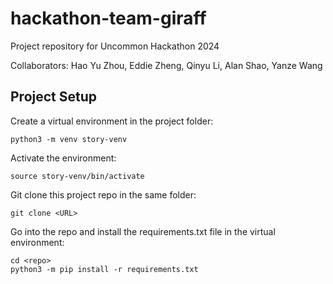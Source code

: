 # hackathon-team-giraff
Project repository for Uncommon Hackathon 2024

Collaborators: Hao Yu Zhou, Eddie Zheng, Qinyu Li, Alan Shao, Yanze Wang

## Project Setup
Create a virtual environment in the project folder:
```
python3 -m venv story-venv
```
Activate the environment:
```
source story-venv/bin/activate
```

Git clone this project repo in the same folder:
```
git clone <URL>
```

Go into the repo and install the requirements.txt file in the virtual environment:
```
cd <repo>
python3 -m pip install -r requirements.txt
```